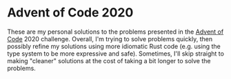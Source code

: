# Advent of Code 2020

These are my personal solutions to the problems presented in the [Advent of Code](adventofcode.com) 2020 challenge.
Overall, I'm trying to solve problems quickly, then possibly refine my solutions using more idiomatic Rust code (e.g. using the type system to be more expressive and safe).
Sometimes, I'll skip straight to making "cleaner" solutions at the cost of taking a bit longer to solve the problems.
